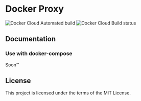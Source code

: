# Docker Proxy

![Docker Cloud Automated build](https://img.shields.io/docker/cloud/automated/envoyr/proxy)
![Docker Cloud Build status](https://img.shields.io/docker/cloud/build/envoyr/proxy)

## Documentation

### Use with docker-compose

Soon™

## License

This project is licensed under the terms of the MIT License.
